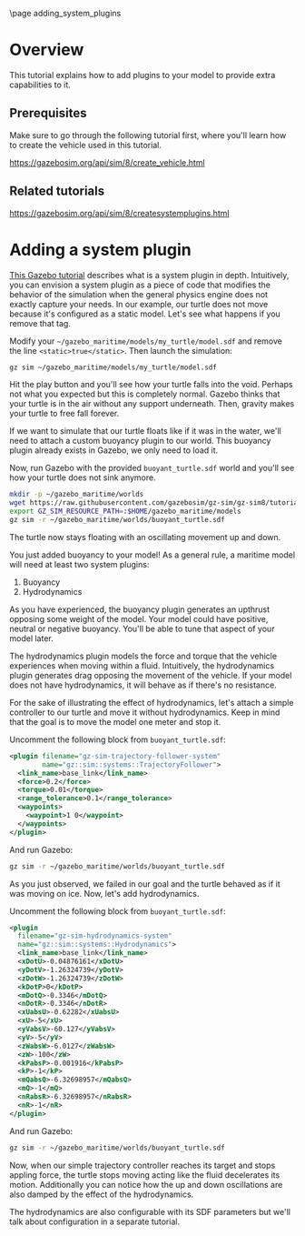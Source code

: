 \page adding_system_plugins

# Overview

This tutorial explains how to add plugins to your model to provide extra
capabilities to it.

## Prerequisites

Make sure to go through the following tutorial first, where you'll learn how
to create the vehicle used in this tutorial.

https://gazebosim.org/api/sim/8/create_vehicle.html

## Related tutorials

https://gazebosim.org/api/sim/8/createsystemplugins.html

# Adding a system plugin

[This Gazebo tutorial](https://gazebosim.org/api/sim/8/createsystemplugins.html)
describes what is a system plugin in depth. Intuitively, you can envision a
system plugin as a piece of code that modifies the behavior of the simulation
when the general physics engine does not exactly capture your needs.
In our example, our turtle does not move because it's configured as a static
model. Let's see what happens if you remove that tag.

Modify your `~/gazebo_maritime/models/my_turtle/model.sdf` and remove the line
 `<static>true</static>`. Then launch the simulation:

```bash
gz sim ~/gazebo_maritime/models/my_turtle/model.sdf
```

Hit the play button and you'll see how your turtle falls into the void. Perhaps
not what you expected but this is completely normal. Gazebo thinks that your
turtle is in the air without any support underneath. Then, gravity makes your
turtle to free fall forever.

If we want to simulate that our turtle floats like if it was in the water,
we'll need to attach a custom buoyancy plugin to our world. This buoyancy plugin
already exists in Gazebo, we only need to load it.

Now, run Gazebo with the provided `buoyant_turtle.sdf` world and you'll see how
your turtle does not sink anymore.

```bash
mkdir -p ~/gazebo_maritime/worlds
wget https://raw.githubusercontent.com/gazebosim/gz-sim/gz-sim8/tutorials/files/adding_system_plugins/buoyant_turtle.sdf -o ~/gazebo_maritime/worlds/buoyant_turtle.sdf
export GZ_SIM_RESOURCE_PATH=:$HOME/gazebo_maritime/models
gz sim -r ~/gazebo_maritime/worlds/buoyant_turtle.sdf
```

The turtle now stays floating with an oscillating movement up and down.

You just added buoyancy to your model! As a general rule, a maritime model will
need at least two system plugins:

1. Buoyancy
2. Hydrodynamics

As you have experienced, the buoyancy plugin generates an upthrust opposing some
weight of the model. Your model could have positive, neutral or negative
buoyancy. You'll be able to tune that aspect of your model later.

The hydrodynamics plugin models the force and torque that the vehicle
experiences when moving within a fluid. Intuitively, the hydrodynamics plugin
generates drag opposing the movement of the vehicle. If your model does not have
hydrodynamics, it will behave as if there's no resistance.

For the sake of illustrating the effect of hydrodynamics, let's attach a simple
controller to our turtle and move it without hydrodynamics. Keep in mind that
the goal is to move the model one meter and stop it.

Uncomment the following block from `buoyant_turtle.sdf`:

```xml
<plugin filename="gz-sim-trajectory-follower-system"
        name="gz::sim::systems::TrajectoryFollower">
  <link_name>base_link</link_name>
  <force>0.2</force>
  <torque>0.01</torque>
  <range_tolerance>0.1</range_tolerance>
  <waypoints>
    <waypoint>1 0</waypoint>
  </waypoints>
</plugin>
```

And run Gazebo:

```bash
gz sim -r ~/gazebo_maritime/worlds/buoyant_turtle.sdf
```

As you just observed, we failed in our goal and the turtle behaved as if it was
moving on ice. Now, let's add hydrodynamics.

Uncomment the following block from `buoyant_turtle.sdf`:

```xml
<plugin
  filename="gz-sim-hydrodynamics-system"
  name="gz::sim::systems::Hydrodynamics">
  <link_name>base_link</link_name>
  <xDotU>-0.04876161</xDotU>
  <yDotV>-1.26324739</yDotV>
  <zDotW>-1.26324739</zDotW>
  <kDotP>0</kDotP>
  <mDotQ>-0.3346</mDotQ>
  <nDotR>-0.3346</nDotR>
  <xUabsU>-0.62282</xUabsU>
  <xU>-5</xU>
  <yVabsV>-60.127</yVabsV>
  <yV>-5</yV>
  <zWabsW>-6.0127</zWabsW>
  <zW>-100</zW>
  <kPabsP>-0.001916</kPabsP>
  <kP>-1</kP>
  <mQabsQ>-6.32698957</mQabsQ>
  <mQ>-1</mQ>
  <nRabsR>-6.32698957</nRabsR>
  <nR>-1</nR>
</plugin>
```

And run Gazebo:

```bash
gz sim -r ~/gazebo_maritime/worlds/buoyant_turtle.sdf
```

Now, when our simple trajectory controller reaches its target and stops appling
force, the turtle stops moving acting like the fluid decelerates its motion.
Additionally you can notice how the up and down oscillations are also damped by
the effect of the hydrodynamics.

The hydrodynamics are also configurable with its SDF parameters but we'll talk
about configuration in a separate tutorial.
